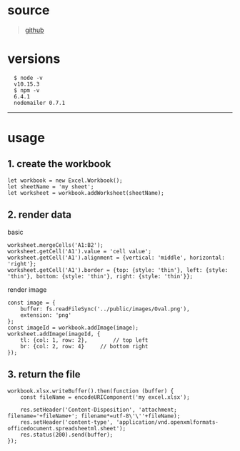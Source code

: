 # source
>[github](https://github.com/exceljs/exceljs)

# versions
```
  $ node -v
  v10.15.3
  $ npm -v
  6.4.1
  nodemailer 0.7.1
```

---

# usage
## 1. create the workbook
```
let workbook = new Excel.Workbook();
let sheetName = 'my sheet';
let worksheet = workbook.addWorksheet(sheetName);
```

## 2. render data
basic
```
worksheet.mergeCells('A1:B2');
worksheet.getCell('A1').value = 'cell value';
worksheet.getCell('A1').alignment = {vertical: 'middle', horizontal: 'right'};
worksheet.getCell('A1').border = {top: {style: 'thin'}, left: {style: 'thin'}, bottom: {style: 'thin'}, right: {style: 'thin'}};
```

render image
```
const image = {
    buffer: fs.readFileSync('../public/images/Oval.png'),
    extension: 'png'
};
const imageId = workbook.addImage(image);
worksheet.addImage(imageId, {
    tl: {col: 1, row: 2},        // top left
    br: {col: 2, row: 4}     // bottom right
});
```

## 3. return the file
```
workbook.xlsx.writeBuffer().then(function (buffer) {
    const fileName = encodeURIComponent('my excel.xlsx');

    res.setHeader('Content-Disposition', 'attachment; filename='+fileName+'; filename*=utf-8\'\''+fileName);
    res.setHeader('content-type', 'application/vnd.openxmlformats-officedocument.spreadsheetml.sheet');
    res.status(200).send(buffer);
});
```
